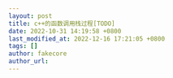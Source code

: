```yaml
---
layout: post
title: c++的函数调用栈过程[TODO]
date: 2022-10-31 14:19:58 +0800
last_modified_at: 2022-12-16 17:21:05 +0800
tags: []
author: fakecore
author_url: 
---
```

